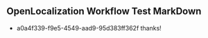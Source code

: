 ## OpenLocalization Workflow Test MarkDown

* a0a4f339-f9e5-4549-aad9-95d383ff362f 
thanks!



<!--HONumber=Jan16_HO4-->
